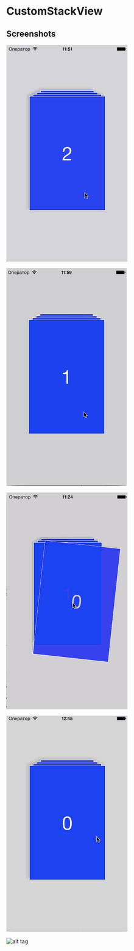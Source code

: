 CustomStackView
===============
## Screenshots

![alt tag](https://raw.githubusercontent.com/Djecksan/CustomStackView/master/Images/defaultAlpha.gif)

![alt tag](https://raw.githubusercontent.com/Djecksan/CustomStackView/master/Images/default.gif)

![alt tag](https://raw.githubusercontent.com/Djecksan/CustomStackView/master/Images/horizontalAlpha.gif)

![alt tag](https://raw.githubusercontent.com/Djecksan/CustomStackView/master/Images/horizontalNoAlpha.gif)

![alt tag](https://raw.githubusercontent.com/Djecksan/CustomStackView/master/ImagesnoShiftHorizontalAlpha.gif)


